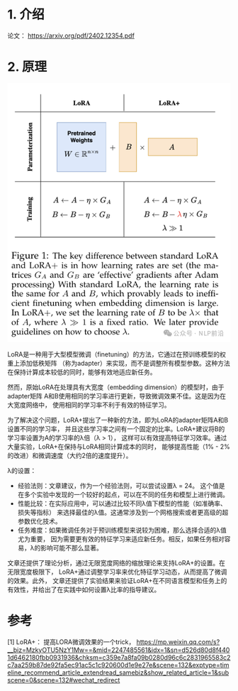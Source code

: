 # 1. 介绍

论文： https://arxiv.org/pdf/2402.12354.pdf

# 2. 原理

![](.02_lora+_images/LORA+原理.png)

LoRA是一种用于大型模型微调（finetuning）的方法，它通过在预训练模型的权重上添加低秩矩阵
（称为adapter）来实现，而不是调整所有模型参数。这种方法在保持计算成本较低的同时，能够有效地适应新任务。

然而，原始LoRA在处理具有大宽度（embedding dimension）的模型时，由于adapter矩阵
A和B使用相同的学习率进行更新，导致微调效果不佳。这是因为在大宽度网络中，
使用相同的学习率不利于有效的特征学习。

为了解决这个问题，LoRA+提出了一种新的方法，即为LoRA的adapter矩阵A和B设置不同的学习率，
并且这些学习率之间有一个固定的比率。LoRA+建议将B的学习率设置为A的学习率的λ倍（λ > 1），
这样可以有效提高特征学习效率。通过大量实验，LoRA+在保持与LoRA相同计算成本的同时，
能够提高性能（1% - 2%的改进）和微调速度（大约2倍的速度提升）。

λ的设置：

- 经验法则：文章建议，作为一个经验法则，可以尝试设置λ = 24。
  这个值是在多个实验中发现的一个较好的起点，可以在不同的任务和模型上进行微调。
- 性能比较：在实际应用中，可以通过比较不同λ值下模型的性能（如准确率、损失等指标）
  来选择最佳的λ值。这通常涉及到一个网格搜索或者更高级的超参数优化技术。
- 任务难度：如果微调任务对于预训练模型来说较为困难，那么选择合适的λ值尤为重要，
  因为需要更有效的特征学习来适应新任务。相反，如果任务相对容易，λ的影响可能不那么显著。

文章还提供了理论分析，通过无限宽度网络的缩放理论来支持LoRA+的设置。在无限宽度极限下，
LoRA+通过调整学习率来优化特征学习动态，从而提高了微调的效果。此外，
文章还提供了实验结果来验证LoRA+在不同语言模型和任务上的有效性，并给出了在实践中如何设置λ比率的指导建议。

# 参考

[1] LoRA+： 提高LORA微调效果的一个trick， https://mp.weixin.qq.com/s?__biz=MzkyOTU5NzY1Mw==&mid=2247485561&idx=1&sn=d526d80d8f4401d6462180fbb0931936&chksm=c359e7a8fa09b0280d96c6c2831965583c2c7aa259b87de92fa5ec91ac5c1c920600d1e9e27e&scene=132&exptype=timeline_recommend_article_extendread_samebiz&show_related_article=1&subscene=0&scene=132#wechat_redirect